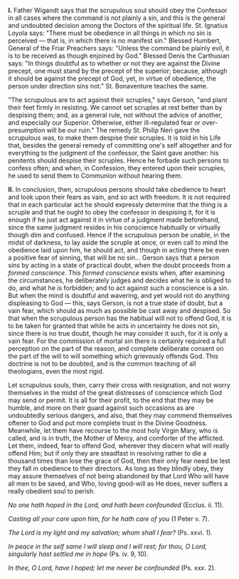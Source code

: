 
**I\.** Father Wigandt says that the scrupulous soul should obey the Confessor in all cases where the command is not plainly a sin, and this is the general and undoubted decision among the Doctors of the spiritual life. St. Ignatius Loyola says: \"There must be obedience in all things in which no sin is perceived — that is, in which there is no manifest sin.\" Blessed Humbert, General of the Friar Preachers says: \"Unless the command be plainly evil, it is to be received as though enjoined by God.\" Blessed Denis the Carthusian says: \"In things doubtful as to whether or not they are against the Divine precept, one must stand by the precept of the superior; because, although it should be against the precept of God, yet, in virtue of obedience, the person under direction sins not.\" St. Bonaventure teaches the same.

\"The scrupulous are to act against their scruples,\" says Gerson, \"and plant their feet firmly in resisting. We cannot set scruples at rest better than by despising them; and, as a general rule, not without the advice of another, and especially our Superior. Otherwise, either ill-regulated fear or over-presumption will be our ruin.\" The remedy St. Philip Neri gave the scrupulous was, to make them despise their scruples. It is told in his Life that, besides the general remedy of committing one\'s self altogether and for everything to the judgment of the confessor, the Saint gave another: his penitents should despise their scruples. Hence he forbade such persons to confess often; and when, in Confession, they entered upon their scruples, he used to send them to Communion without hearing them.

**II\.** In conclusion, then, scrupulous persons should take obedience to heart and look upon their fears as vain, and so act with freedom. It is not required that in each particular act he should expressly determine that the thing is a scruple and that he ought to obey the confessor in despising it, for it is enough if he just act against it in virtue of a judgment made beforehand, since the same judgment resides in his conscience habitually or virtually though dim and confused. Hence if the scrupulous person be unable, in the midst of darkness, to lay aside the scruple at once, or even call to mind the obedience laid upon him, he should act, and though in acting there be even a positive fear of sinning, that will be no sin... Gerson says that a person sins by acting in a state of practical doubt, when the doubt proceeds from a *formed conscience*. This *formed conscience* exists when, after examining the circumstances, he deliberately judges and decides what he is obliged to do, and what he is forbidden; and to act against such a conscience is a sin. But when the mind is doubtful and wavering, and yet would not do anything displeasing to God — this, says Gerson, is not a true state of doubt, but a vain fear, which should as much as possible be cast away and despised. So that when the scrupulous person has the habitual will not to offend God, it is to be taken for granted that while he acts in uncertainty he does not sin, since there is no true doubt, though he may consider it such, for it is only a vain fear. For the commission of mortal sin there is certainly required a full perception on the part of the reason, and complete deliberate consent on the part of the will to will something which grievously offends God. This doctrine is not to be doubted, and is the common teaching of all theologians, even the most rigid.

Let scrupulous souls, then, carry their cross with resignation, and not worry themselves in the midst of the great distresses of conscience which God may send or permit. It is all for their profit, to the end that they may be humble, and more on their guard against such occasions as are undoubtedly serious dangers, and also, that they may commend themselves oftener to God and put more complete trust in the Divine Goodness. Meanwhile, let them have recourse to the most holy Virgin Mary, who is called, and is in truth, the Mother of Mercy, and comforter of the afflicted. Let them, indeed, fear to offend God, wherever they discern what will really offend Him; but if only they are steadfast in resolving rather to die a thousand times than lose the grace of God, then their only fear need be lest they fall in obedience to their directors. As long as they blindly obey, they may assure themselves of not being abandoned by that Lord Who will have all men to be saved, and Who, loving good-will as He does, never suffers a really obedient soul to perish.

*No one hath hoped in the Lord, and hath been confounded* (Ecclus. ii. 11).

*Casting all your care upon him, for he hath care of you* (1 Peter v. 7).

*The Lord is my light and my salvation; whom shall I fear?* (Ps. xxvi. 1).

*In peace in the self same I will sleep and I will rest; for thou, O Lord, singularly hast settled me in hope* (Ps. iv. 9, 10).

*In thee, O Lord, have I hoped; let me never be confounded* (Ps. xxx. 2).

